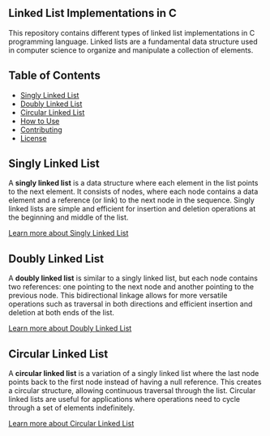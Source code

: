 ## Linked List Implementations in C

This repository contains different types of linked list implementations in C programming language. Linked lists are a fundamental data structure used in computer science to organize and manipulate a collection of elements.

## Table of Contents

- [Singly Linked List](#singly-linked-list)
- [Doubly Linked List](#doubly-linked-list)
- [Circular Linked List](#circular-linked-list)
- [How to Use](#how-to-use)
- [Contributing](#contributing)
- [License](#license)

## Singly Linked List

A **singly linked list** is a data structure where each element in the list points to the next element. It consists of nodes, where each node contains a data element and a reference (or link) to the next node in the sequence. Singly linked lists are simple and efficient for insertion and deletion operations at the beginning and middle of the list.

[Learn more about Singly Linked List](singly_linked_list.md)

## Doubly Linked List

A **doubly linked list** is similar to a singly linked list, but each node contains two references: one pointing to the next node and another pointing to the previous node. This bidirectional linkage allows for more versatile operations such as traversal in both directions and efficient insertion and deletion at both ends of the list.

[Learn more about Doubly Linked List](doubly_linked_list.md)

## Circular Linked List

A **circular linked list** is a variation of a singly linked list where the last node points back to the first node instead of having a null reference. This creates a circular structure, allowing continuous traversal through the list. Circular linked lists are useful for applications where operations need to cycle through a set of elements indefinitely.

[Learn more about Circular Linked List](circular_linked_list.md)

